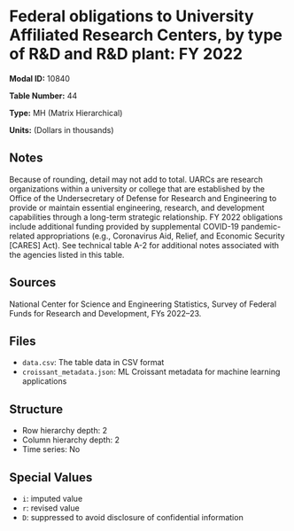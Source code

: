 # Federal obligations to University Affiliated Research Centers, by type of R&D and R&D plant: FY 2022

**Modal ID:** 10840

**Table Number:** 44

**Type:** MH (Matrix Hierarchical)

**Units:** (Dollars in thousands)

## Notes

Because of rounding, detail may not add to total. UARCs are research organizations within a university or college that are established by the Office of the Undersecretary of Defense for Research and Engineering to provide or maintain essential engineering, research, and development capabilities through a long-term strategic relationship. FY 2022 obligations include additional funding provided by supplemental COVID-19 pandemic-related appropriations (e.g., Coronavirus Aid, Relief, and Economic Security [CARES] Act). See technical table A-2 for additional notes associated with the agencies listed in this table.

## Sources

National Center for Science and Engineering Statistics, Survey of Federal Funds for Research and Development, FYs 2022–23.

## Files

- `data.csv`: The table data in CSV format
- `croissant_metadata.json`: ML Croissant metadata for machine learning applications

## Structure

- Row hierarchy depth: 2
- Column hierarchy depth: 2
- Time series: No

## Special Values

- `i`: imputed value
- `r`: revised value
- `D`: suppressed to avoid disclosure of confidential information
